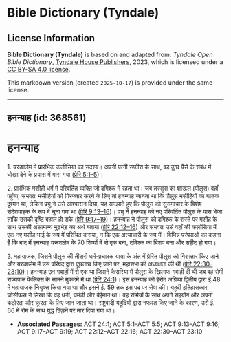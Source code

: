 # Bible Dictionary (Tyndale)

## License Information

**Bible Dictionary (Tyndale)** is based on and adapted from: _Tyndale Open Bible Dictionary_, [Tyndale House Publishers](https://tyndaleopenresources.com/), 2023, which is licensed under a [CC BY-SA 4.0 license](https://creativecommons.org/licenses/by-sa/4.0/legalcode.en).

This markdown version (created `2025-10-17`) is provided under the same license.



--------------------------------

## हनन्याह (id: 368561)

हनन्याह
=======

1\. यरूशलेम में प्रारंभिक कलीसिया का सदस्य। अपनी पत्नी सफीरा के साथ, वह कुछ पैसे के संबंध में धोखा देने के प्रयास में मारा गया ([प्रेरि 5:1–5](https://ref.ly/Acts5:1-Acts5:5))।

2\. प्रारंभिक मसीही धर्म में परिवर्तित व्यक्ति जो दमिश्क में रहता था। जब तरसुस का शाऊल (पौलुस) वहाँ पहुँचा, संभवतः मसीहियों को गिरफ्तार करने के लिए तो हनन्याह जानता था कि पौलुस मसीहियों का घातक दुश्मन था, लेकिन प्रभु ने उसे आश्वासन दिया, यह समझाते हुए कि पौलुस को सुसमाचार के विशेष संदेशवाहक के रूप में चुना गया था ([प्रेरि 9:13–16](https://ref.ly/Acts9:13-Acts9:16))। प्रभु ने हनन्याह को नए परिवर्तित पौलुस के पास भेजा ताकि उसकी दृष्टि बहाल हो सके ([प्रेरि 9:17–19](https://ref.ly/Acts9:17-Acts9:19))। हनन्याह ने पौलुस को दमिश्क के रास्ते पर मसीह के साथ उसकी असामान्य मुठभेड़ का अर्थ बताया ([प्रेरि 22:12–16](https://ref.ly/Acts22:12-Acts22:16)) और संभवतः उसे वहाँ की कलीसिया में एक नए मसीह भाई के रूप में परिचित कराया, न कि एक अत्याचारी के रूप में। विभिन्न परंपराओं का कहना है कि बाद में हनन्याह यरूशलेम के 70 शिष्यों में से एक बना, दमिश्क का बिशप बना और शहीद हो गया।

3\. महायाजक, जिसने पौलुस की तीसरी धर्म\-प्रचारक यात्रा के अंत में प्रेरित पौलुस को गिरफ्तार किए जाने और यरूशलेम में उस परिषद द्वारा पूछताछ किए जाने पर, महासभा की अध्यक्षता की थी ([प्रेरि 22:30–23:10](https://ref.ly/Acts22:30-Acts23:10))। हनन्याह उन गवाहों में से एक था जिसने कैसरिया में पौलुस के खिलाफ गवाही दी थी जब वह रोमी राज्यपाल फेलिक्स के सामने मुकदमे में था ([प्रेरि 24:1](https://ref.ly/Acts24:1))। इस हनन्याह को हेरोद अग्रिप्पा द्वितीय द्वारा ई.48 में महायाजक नियुक्त किया गया था और इसने ई. 59 तक इस पद पर सेवा की। यहूदी इतिहासकार जोसीफस ने लिखा कि वह धनी, घमंडी और बेईमान था। वह रोमियों के साथ अपने सहयोग और अपनी कठोरता और क्रूरता के लिए जान जाता था। राष्ट्रवादी यहूदियों द्वारा नफरत किए जाने के कारण, उसे ई. 66 में रोम के साथ युद्ध छिड़ने पर मार दिया गया था।

* **Associated Passages:** ACT 24:1; ACT 5:1–ACT 5:5; ACT 9:13–ACT 9:16; ACT 9:17–ACT 9:19; ACT 22:12–ACT 22:16; ACT 22:30–ACT 23:10

